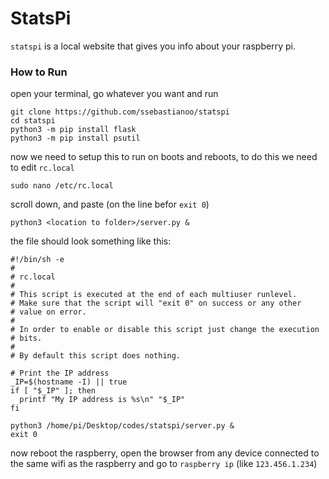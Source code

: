 # StatsPi
`statspi` is a local website that gives you info about your raspberry pi.

### How to Run
open your terminal, go whatever you want and run
```
git clone https://github.com/ssebastianoo/statspi
cd statspi
python3 -m pip install flask
python3 -m pip install psutil
```
now we need to setup this to run on boots and reboots, to do this we need to edit `rc.local`
```
sudo nano /etc/rc.local
```
scroll down, and paste (on the line befor `exit 0`)
```
python3 <location to folder>/server.py &
```
the file should look something like this:
```
#!/bin/sh -e
#
# rc.local
#
# This script is executed at the end of each multiuser runlevel.
# Make sure that the script will "exit 0" on success or any other
# value on error.
#
# In order to enable or disable this script just change the execution
# bits.
#
# By default this script does nothing.

# Print the IP address
_IP=$(hostname -I) || true
if [ "$_IP" ]; then
  printf "My IP address is %s\n" "$_IP"
fi

python3 /home/pi/Desktop/codes/statspi/server.py &
exit 0
```
now reboot the raspberry, open the browser from any device connected to the same wifi as the raspberry and go to `raspberry ip` (like `123.456.1.234`)

